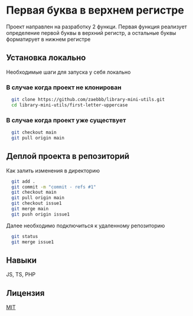 # Первая буква в верхнем регистре

Проект направлен на разработку 2 функци. Первая функция реализует определение первой буквы в верхний регистр, а остальные буквы форматирует в нижнем регистре

## Установка локально

Необходимые шаги для запуска у себя локально

### В случае когда проект не клонирован

```bash
  git clone https://github.com/zaebbb/library-mini-utils.git
  cd library-mini-utils/first-letter-uppercase
```

### В случае когда проект уже существует

```bash
  git checkout main
  git pull origin main
```

## Деплой проекта в репозиторий

Как залить изменения в директорию 

```bash
  git add .
  git commit -m "commit - refs #1" 
  git checkout main
  git pull origin main
  git checkout issue1
  git merge main
  git push origin issue1
```

Далее необходимо подключиться к удаленному репозиторию

```bash
  git status
  git merge issue1
```

##  Навыки
JS, TS, PHP

## Лицензия

[MIT](https://choosealicense.com/licenses/mit/)